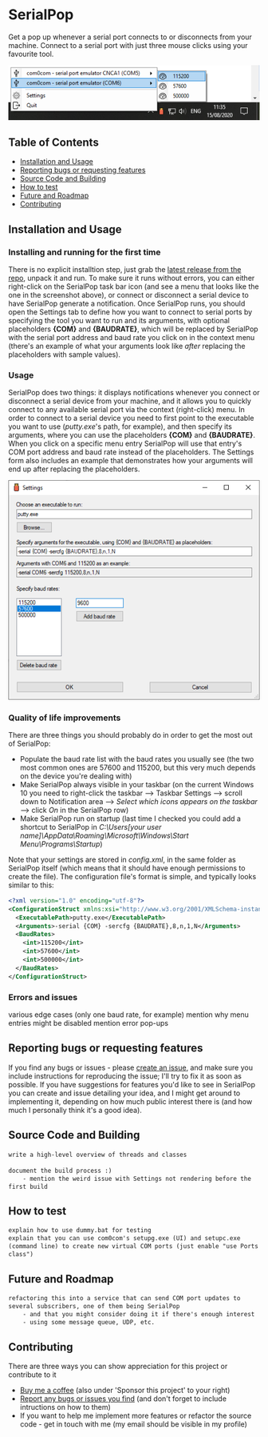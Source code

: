 # SerialPop

Get a pop up whenever a serial port connects to or disconnects from your machine.
Connect to a serial port with just three mouse clicks using your favourite tool.

![This is what the context menu might look like](docs/images/menu.png)


## Table of Contents
* [Installation and Usage](#installation-and-usage)
* [Reporting bugs or requesting features](#reporting-bugs-or-requesting-features)
* [Source Code and Building](#source-code-and-building)
* [How to test](#how-to-test)
* [Future and Roadmap](#future-and-roadmap)
* [Contributing](#contributing)


## Installation and Usage
### Installing and running for the first time
There is no explicit installtion step, just grab the [latest release from the repo](https://github.com/alk0ve/SerialPop/releases), unpack it and run. To make sure it runs without errors, you can either right-click on the SerialPop task bar icon (and see a menu that looks like the one in the screenshot above), or connect or disconnect a serial device to have SerialPop generate a notification.
Once SerialPop runs, you should open the Settings tab to define how you want to connect to serial ports by specifying the tool you want to run and its arguments, with optional placeholders **{COM}** and **{BAUDRATE}**, which will be replaced by SerialPop with the serial port address and baud rate you click on in the context menu (there's an example of what your arguments look like *after* replacing the placeholders with sample values).

### Usage
SerialPop does two things: it displays notifications whenever you connect or disconnect a serial device from your machine, and it allows you to quickly connect to any available serial port via the context (right-click) menu. In order to connect to a serial device you need to first point to the executable you want to use (*putty.exe*'s path, for example), and then specify its arguments, where you can use the placeholders **{COM}** and **{BAUDRATE}**. When you click on a specific menu entry SerialPop will use that entry's COM port address and baud rate instead of the placeholders. The Settings form also includes an example that demonstrates how your arguments will end up after replacing the placeholders.

![A sample Settings form](docs/images/settings.png)

### Quality of life improvements
There are three things you should probably do in order to get the most out of SerialPop:
* Populate the baud rate list with the baud rates you usually see (the two most common ones are 57600 and 115200, but this very much depends on the device you're dealing with)
* Make SerialPop always visible in your taskbar (on the current Windows 10 you need to right-click the taskbar --> Taskbar Settings --> scroll down to Notification area --> *Select which icons appears on the taskbar* --> click *On* in the SerialPop row)
* Make SerialPop run on startup (last time I checked you could add a shortcut to SerialPop in *C:\Users\[your user name]\AppData\Roaming\Microsoft\Windows\Start Menu\Programs\Startup*)

Note that your settings are stored in *config.xml*, in the same folder as SerialPop itself (which means that it should have enough permissions to create the file).
The configuration file's format is simple, and typically looks similar to this:
```xml
<?xml version="1.0" encoding="utf-8"?>
<ConfigurationStruct xmlns:xsi="http://www.w3.org/2001/XMLSchema-instance" xmlns:xsd="http://www.w3.org/2001/XMLSchema">
  <ExecutablePath>putty.exe</ExecutablePath>
  <Arguments>-serial {COM} -sercfg {BAUDRATE},8,n,1,N</Arguments>
  <BaudRates>
    <int>115200</int>
    <int>57600</int>
    <int>500000</int>
  </BaudRates>
</ConfigurationStruct>
```


### Errors and issues
various edge cases (only one baud rate, for example)
	mention why menu entries might be disabled
	mention error pop-ups
	


## Reporting bugs or requesting features
If you find any bugs or issues - please [create an issue](https://github.com/alk0ve/SerialPop/issues), and make sure you include instructions for reproducing the issue; I'll try to fix it as soon as possible.
If you have suggestions for features you'd like to see in SerialPop you can create and issue detailing your idea, and I might get around to implementing it, depending on how much public interest there is (and how much I personally think it's a good idea).


## Source Code and Building
	write a high-level overview of threads and classes
	
	document the build process :)
		- mention the weird issue with Settings not rendering before the first build


## How to test
	explain how to use dummy.bat for testing
	explain that you can use com0com's setupg.exe (UI) and setupc.exe (command line) to create new virtual COM ports (just enable "use Ports class")

## Future and Roadmap
	refactoring this into a service that can send COM port updates to several subscribers, one of them being SerialPop
		- and that you might consider doing it if there's enough interest
		- using some message queue, UDP, etc.



## Contributing
There are three ways you can show appreciation for this project or contribute to it
* [Buy me a coffee](https://ko-fi.com/alk0ve) (also under 'Sponsor this project' to your right)
* [Report any bugs or issues you find](https://github.com/alk0ve/SerialPop/issues) (and don't forget to include intructions on how to them)
* If you want to help me implement more features or refactor the source code - get in touch with me (my email should be visible in my profile)


	
